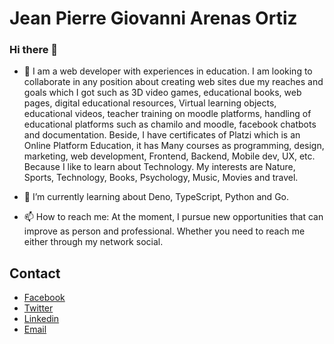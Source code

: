 # Jean Pierre Giovanni Arenas Ortiz

### Hi there 👋

- 🔭 I am a web developer with experiences in education. I am looking to collaborate in any position about creating web sites due my reaches and goals which I got such as 3D video games, educational books, web pages, digital educational resources, Virtual learning objects, educational videos, teacher training on moodle platforms, handling of educational platforms such as chamilo and moodle, facebook chatbots and documentation. Beside, I have certificates of Platzi which is an Online Platform Education, it has Many courses as programming, design, marketing, web development, Frontend, Backend, Mobile dev, UX, etc. Because I like to learn about Technology. My interests are Nature, Sports, Technology, Books, Psychology, Music, Movies and travel.

- 🌱 I’m currently learning about Deno, TypeScript, Python and Go.

- 📫 How to reach me: At the moment, I pursue new opportunities that can improve as person and professional. Whether you need to reach me either through my network social.

## Contact

- [Facebook](https://www.facebook.com/JePiGi/)
- [Twitter](https://twitter.com/JeanPiBot)
- [Linkedin](https://www.linkedin.com/in/jean-pierre-giovanni-arenas-ortiz-1aa30a153/)
- [Email](arenaspierre@protonmail.com)



